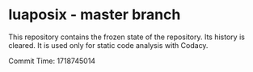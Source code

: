 # luaposix - master branch

This repository contains the frozen state of the repository.
Its history is cleared. It is used only for static code
analysis with Codacy.

Commit Time: 1718745014